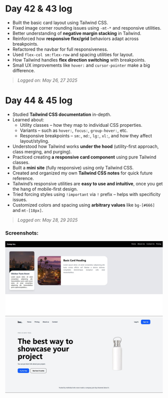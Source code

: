 # Day 42 & 43 log

- Built the basic card layout using Tailwind CSS.
- Fixed image corner rounding issues using `-mt-*` and responsive utilities.
- Better understanding of **negative margin stacking** in Tailwind.
- Reinforced how **responsive flex/grid** behaviors adapt across breakpoints.
- Refactored the navbar for full responsiveness.
- Used `flex-col sm:flex-row` and spacing utilities for layout.
- How Tailwind handles **flex direction switching** with breakpoints.
- Small UX improvements like `hover:` and `cursor-pointer` make a big difference.

> *Logged on: May 26, 27 2025*

# Day 44 & 45 log

- Studied **Tailwind CSS documentation** in-depth.
- Learned about:
  - Utility classes – how they map to individual CSS properties.
  - Variants – such as `hover:`, `focus:`, `group-hover:`, etc.
  - Responsive breakpoints – `sm:`, `md:`, `lg:`, `xl:`, and how they affect layout/styling.
- Understood how Tailwind works **under the hood** (utility-first approach, class merging, and purging).
- Practiced creating **a responsive card component** using pure Tailwind classes.
- Built a **mini site** (fully responsive) using only Tailwind CSS.
- Created and organized my own **Tailwind CSS notes** for quick future reference.
- Tailwind’s responsive utilities are **easy to use and intuitive**, once you get the hang of mobile-first design.
- Tried forcing styles using `!important` via `!` prefix – helps with specificity issues.
- Customized colors and spacing using **arbitrary values** like `bg-[#666]` and `mt-[18px]`.

> *Logged on: May 28, 29 2025*

### Screenshots:

![Cards Image](cards.jpg)
![MiniSite Image](miniSite%20preview.jpg)